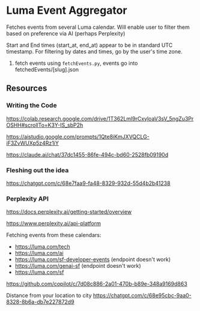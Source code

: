 # Luma Event Aggregator
Fetches events from several Luma calendar. Will enable user to filter them based on preference via AI (perhaps Perplexity)

Start and End times (start_at, end_at) appear to be in standard UTC timestamp. For filtering by dates and times, go by the user's time zone.

1. fetch events using `fetchEvents.py`, events go into fetchedEvents/[slug].json

## Resources

### Writing the Code
https://colab.research.google.com/drive/1T362Lml9rCxyloaV3sV_5ngZu3PrOSHH#scrollTo=K3Y-IS_sbP2h

https://aistudio.google.com/prompts/1Qte8iKmJXVQCLG-iF3ZvWUXp5z4Rz1iY

https://claude.ai/chat/37dc1455-86fe-494c-bd60-2528fb09190d

### Fleshing out the idea
https://chatgpt.com/c/68e7faa9-fa48-8329-932d-55d4b2b41238


### Perplexity API
https://docs.perplexity.ai/getting-started/overview

https://www.perplexity.ai/api-platform

Fetching events from these calendars:

* https://luma.com/tech
* https://luma.com/ai
* https://luma.com/sf-developer-events (endpoint doesn't work)
* https://luma.com/genai-sf (endpoint doesn't work)
* https://luma.com/sf



https://github.com/copilot/c/7d08c886-2a01-470b-b89e-348a9169d863

Distance from your location to city
https://chatgpt.com/c/68e95cbc-9aa0-8328-8b6a-db7e227872d9

